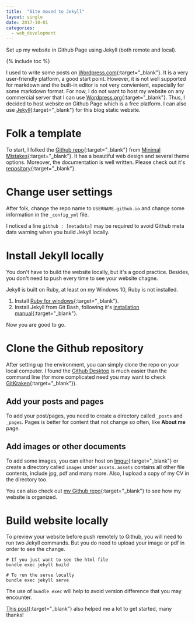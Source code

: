 ```yaml
---
title:  "Site moved to Jekyll"
layout: single
date: 2017-10-01
categories:
  - web_development
---
```


Set up my website in Github Page using Jekyll (both remote and local).

{% include toc %}

I used to write some posts on [Wordpress.com](https://wordpress.com/){:target="_blank"}. It is a very user-friendly platform, a good start point. However, it is not well supported for markdown and the built-in editor is not very convienient, especially for some markdown format. For now, I do not want to host my website on any commercial server that I can use [Wordpress.org](https://wordpress.org/){:target="_blank"}. Thus, I decided to host website on Github Page which is a free platform. I can also use [Jekyll](https://jekyllrb.com/){:target="_blank"} for this blog static website.


# Folk a template

To start, I folked the [Github repo][1]{:target="_blank"} from [Minimal Mistakes][2]{:target="_blank"}. It has a beautiful web design and several theme options. Moreover, the documentation is well written. Please check out it's [repository][1]{:target="_blank"}.

# Change user settings

After folk, change the repo name to `USERNAME.github.io` and change some information in the `_config_yml` file.

I noticed a line `github : [metadata]` may be required to avoid Github meta data warning when you build Jekyll locally.

# Install Jekyll locally

You don't have to build the website locally, but it's a good practice. Besides, you don't need to push every time to see your website chagne.

Jekyll is built on Ruby, at least on my Windows 10, Ruby is not installed.

1. Install [Ruby for windows][3]{:target="_blank"}.
2. Install Jekyll from Git Bash, following it's [installation manual][4]{:target="_blank"}.

Now you are good to go.

# Clone the Github repository

After setting up the environment, you can simply clone the repo on your local computer. I found the [Github Desktop][5] is much easier than the command line (for more complicated need you may want to check [GitKraken][6]{:target="_blank"}).

## Add your posts and pages

To add your post/pages, you need to create a directory called `_posts` and `_pages`. Pages is better for content that not change so often, like **About me** page.

## Add images or other documents

To add some images, you can either host on [Imgur][7]{:target="_blank"} or create a directory called `images` under `assets`. `assets` contains all other file contents, include jpg, pdf and many more. Also, I upload a copy of my CV in the directory too.

You can also check out [my Github repo][8]{:target="_blank"} to see how my website is organized.

# Build website locally

To preview your website before push remotely to Github, you will need to run two Jekyll commands. But you do need to upload your image or pdf in order to see the change.

```
# If you just want to see the html file
bundle exec jekyll build

# To run the serve locally
bundle exec jekyll serve
```

The use of `bundle exec` will help to avoid version difference that you may encounter.

[This post][9]{:target="_blank"} also helped me a lot to get started, many thanks!


[1]:https://github.com/mmistakes/minimal-mistakes
[2]:https://mmistakes.github.io/minimal-mistakes/
[3]:https://rubyinstaller.org/
[4]:https://jekyllrb.com/docs/installation/
[5]:https://desktop.github.com/
[6]:https://www.gitkraken.com/
[7]:https://imgur.com/
[8]:https://github.com/timedreamer/timedreamer.github.io
[9]:https://www.smashingmagazine.com/2014/08/build-blog-jekyll-github-pages/
